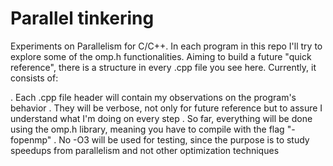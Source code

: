 # Parallel tinkering

Experiments on Parallelism for C/C++. In each program in this repo I'll try to explore some of the omp.h functionalities. 
Aiming to build a future "quick reference", there is a structure in every .cpp file you see here. Currently, it consists of:

. Each .cpp file header will contain my observations on the program's behavior
. They will be verbose, not only for future reference but to assure I understand what I'm doing on every step
. So far, everything will be done using the omp.h library, meaning you have to compile with the flag "-fopenmp"
. No -O3 will be used for testing, since the purpose is to study speedups from parallelism and not other optimization techniques
